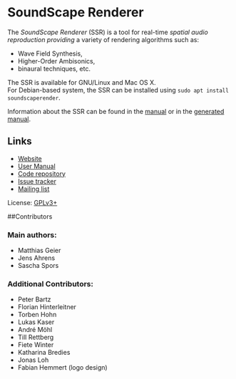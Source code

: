SoundScape Renderer
===
The _SoundScape Renderer_ (SSR) is a tool for real-time _spatial audio reproduction providing_ a variety of rendering algorithms such as:

* Wave Field Synthesis,
* Higher-Order Ambisonics,
* binaural techniques, etc.

The SSR is available for GNU/Linux and Mac OS X.  
For Debian-based system, the SSR can be installed using `sudo apt install soundscaperender`.

Information about the SSR can be found in the [manual](doc/manual) or in the [generated manual](http://ssr.rtfd.io).

## Links

* [Website](http://spatialaudio.net/ssr/)
* [User Manual](http://ssr.rtfd.io/)
* [Code repository](https://github.com/SoundScapeRenderer/ssr)
* [Issue tracker](https://github.com/SoundScapeRenderer/ssr/issues)
* [Mailing list](https://groups.google.com/forum/#!forum/SoundScapeRenderer)

License: [GPLv3+](LICENSE)


##Contributors

### Main authors:

* Matthias Geier
* Jens Ahrens
* Sascha Spors

### Additional Contributors:

* Peter Bartz
* Florian Hinterleitner
* Torben Hohn
* Lukas Kaser
* André Möhl
* Till Rettberg
* Fiete Winter
* Katharina Bredies
* Jonas Loh
* Fabian Hemmert (logo design)
